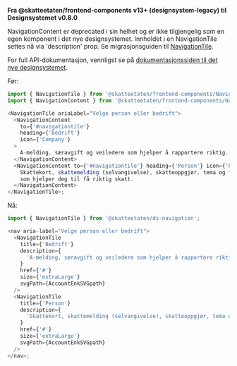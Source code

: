 **Fra @skatteetaten/frontend-components v13+ (designsystem-legacy) til Designsystemet v0.8.0**

NavigationContent er deprecated i sin helhet og er ikke tilgjengelig som en egen komponent i det nye designsystemet. Innholdet i en NavigationTile settes nå via 'description' prop. Se migrasjonsguiden til <a class="brodtekst-link" href="https://skatteetaten.github.io/frontend-components/#navigationtile">NavigationTile</a>.

For full API-dokumentasjon, vennligst se på <a class="brodtekst-link" href="https://www.skatteetaten.no/stilogtone/designsystemet/komponenter/navigationtile">dokumentasjonssiden til det nye designsystemet</a>.

Før:

```javascript static
import { NavigationTile } from '@skatteetaten/frontend-components/NavigationTile';
import { NavigationContent } from '@skatteetaten/frontend-components/NavigationTile/NavigationContent';

<NavigationTile ariaLabel="Velge person eller bedrift">
  <NavigationContent
    to={'#navigationtile'}
    heading={'Bedrift'}
    icon={'Company'}
  >
    A-melding, særavgift og veiledere som hjelper å rapportere riktig.
  </NavigationContent>
  <NavigationContent to={'#navigationtile'} heading={'Person'} icon={'Person'}>
    Skattekort, skattemelding (selvangivelse), skatteoppgjør, tema og fradrag
    som hjelper deg til få riktig skatt.
  </NavigationContent>
</NavigationTile>;
```

Nå:

```js static
import { NavigationTile } from '@skatteetaten/ds-navigation';

<nav aria-label="Velge person eller bedrift">
  <NavigationTile
    title={'Bedrift'}
    description={
      'A-melding, særavgift og veiledere som hjelper å rapportere riktig.'
    }
    href={'#'}
    size={'extraLarge'}
    svgPath={AccountEnkSVGpath}
  />
  <NavigationTile
    title={'Person'}
    description={
      'Skattekort, skattemelding (selvangivelse), skatteoppgjør, tema og fradrag som hjelper deg til få riktig skatt.'
    }
    href={'#'}
    size={'extraLarge'}
    svgPath={AccountEnkSVGpath}
  />
</nav>;
```
